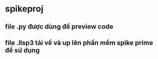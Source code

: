 # spikeproj
## file .py được dùng để preview code
## file .llsp3 tải về và up lên phần mềm spike prime để sử dụng
